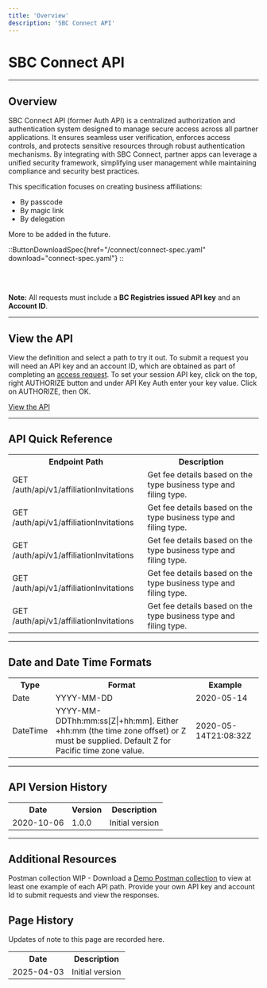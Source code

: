 ```yaml
---
title: 'Overview'
description: 'SBC Connect API'
---
```


# SBC Connect API

---

## Overview

SBC Connect API (former Auth API) is a centralized authorization and authentication system designed to manage secure access across all partner applications. It ensures seamless user verification, enforces access controls, and protects sensitive resources through robust authentication mechanisms. By integrating with SBC Connect, partner apps can leverage a unified security framework, simplifying user management while maintaining compliance and security best practices.

This specification focuses on creating business affiliations:
- By passcode
- By magic link
- By delegation


More to be added in the future.
<br>

::ButtonDownloadSpec{href="/connect/connect-spec.yaml" download="connect-spec.yaml"}
::

<br>
<br>

**Note:** All requests must include a **BC Registries issued API key** and an **Account ID**.

---

## View the API

View the definition and select a path to try it out. To submit a request you will need an API key and an account ID, which are obtained as part of completing an [access request](/products/get-started/api-access-request). To set your session API key, click on the top, right AUTHORIZE button and under API Key Auth enter your key value. Click on AUTHORIZE, then OK.

<a href="/en-CA/oas/connect" target="_blank"> View the API</a>

---

## API Quick Reference

<table>
  <tr>
    <th>Endpoint Path</th>
    <th>Description</th>
  </tr>
  <tr>
    <td>GET /auth/api/v1/affiliationInvitations</td>
    <td>
      Get fee details based on the type business type and filing type.
    </td>
  </tr>
    <tr>
    <td>GET /auth/api/v1/affiliationInvitations</td>
    <td>
      Get fee details based on the type business type and filing type.
    </td>
  </tr>
    <tr>
    <td>GET /auth/api/v1/affiliationInvitations</td>
    <td>
      Get fee details based on the type business type and filing type.
    </td>
  </tr>
    <tr>
    <td>GET /auth/api/v1/affiliationInvitations</td>
    <td>
      Get fee details based on the type business type and filing type.
    </td>
  </tr>
    <tr>
    <td>GET /auth/api/v1/affiliationInvitations</td>
    <td>
      Get fee details based on the type business type and filing type.
    </td>
  </tr>
  
</table>

---

## Date and Date Time Formats

<table>
  <tr>
    <th>Type</th>
    <th>Format</th>
    <th>Example</th>
  </tr>
  <tr>
    <td>Date</td>
    <td>YYYY-MM-DD</td>
    <td>2020-05-14</td>
  </tr>
  <tr>
    <td>DateTime</td>
    <td>YYYY-MM-DDThh:mm:ss[Z|+hh:mm]. Either +hh:mm (the time zone offset) or Z must be supplied. Default Z for Pacific time zone value.</td>
    <td>2020-05-14T21:08:32Z</td>
  </tr>
</table>

---

## API Version History

<table>
  <tr>
    <th>Date</th>
    <th>Version</th>
    <th>Description</th>
  </tr>
  <tr>
    <td>2020-10-06</td>
    <td>1.0.0</td>
    <td>Initial version</td>
  </tr>
</table>

---

## Additional Resources

Postman collection WIP - Download a <a href="connect/apigw-connect-demo.postman_collection.json.zip" download="apigw-connect-demo-postman.json" target="_blank">Demo Postman collection</a> to view at least one example of each API path. Provide your own API key and account Id to submit requests and view the responses.

## Page History

Updates of note to this page are recorded here.

<table>
  <tr>
    <th>Date</th>
    <th>Description</th>
  </tr>
  <tr>
    <td>2025-04-03</td>
    <td>Initial version</td>
  </tr>
</table>
